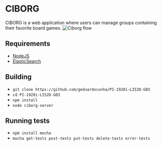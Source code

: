 # CIBORG

CIBORG is a web application where users can manage groups containing their favorite board games.
![Ciborg flow](https://i.imgur.com/lKa6TuM.png)

## Requirements
- [NodeJS](https://nodejs.org/)
- [ElasticSearch](https://www.elastic.co/)

## Building
- `git clone https://github.com/geduardocunha/PI-1920i-LI52D-G03`
- `cd PI-1920i-LI52D-G03`
- `npm install`
- `node ciborg-server`

## Running tests
- `npm install mocha`
- `mocha get-tests post-tests put-tests delete-tests error-tests`
